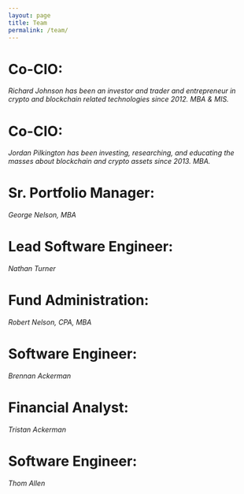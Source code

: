 ```yaml
---
layout: page
title: Team
permalink: /team/
---
```


# Co-CIO: 
*Richard Johnson has been an investor and trader and entrepreneur in crypto and blockchain related technologies since 2012. MBA & MIS.*

# Co-CIO: 
*Jordan Pilkington has been investing, researching, and educating the masses about blockchain and crypto assets since 2013. MBA.*

# Sr. Portfolio Manager: 
*George Nelson, MBA*

# Lead Software Engineer: 
*Nathan Turner*

# Fund Administration: 
*Robert Nelson, CPA, MBA*

# Software Engineer: 
*Brennan Ackerman*

# Financial Analyst: 
*Tristan Ackerman*

# Software Engineer: 
*Thom Allen*
